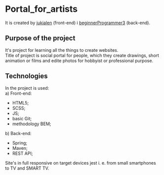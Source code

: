 # Portal_for_artists
It is created by <a href="https://github.com/jukialen">jukialen</a> (front-end) i
<a href="https://github.com/beginnerProgrammer3">beginnerProgrammer3</a> (back-end).
## Purpose of the project
It's project for learning all the things to create websites. \
Title of project is social portal for people, which they create drawings, short animation or films and edite photos
for hobbyist or professional purpose.
## Technologies
In the project is used: \
a) Front-end:
- HTML5;
- SCSS;
- JS;
- basic Git;
- methodology BEM; 
  
b) Back-end:
- Spring;
- Maven;
- REST API;
  

Site's in full responsive on target devices jest i. e. from small smartphones to TV and SMART TV.
